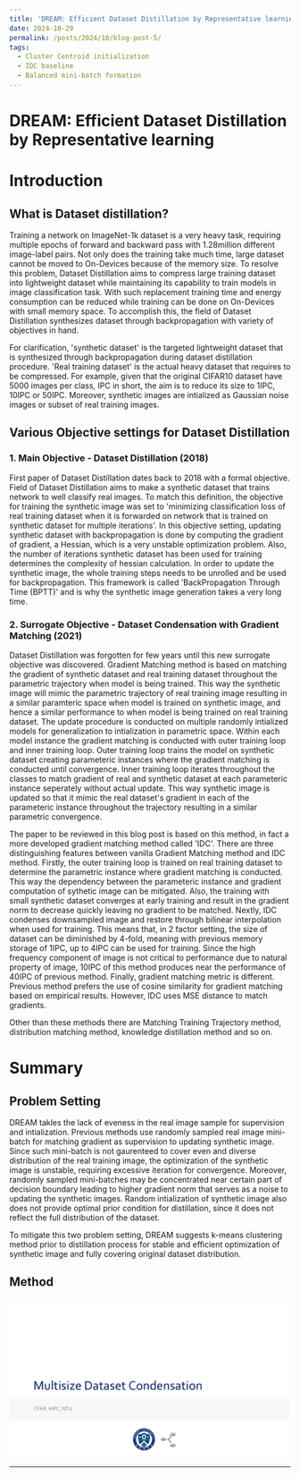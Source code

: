 ```yaml
---
title: 'DREAM: Efficient Dataset Distillation by Representative learning - Paper Blog Post'
date: 2024-10-29
permalink: /posts/2024/10/blog-post-5/
tags:
  - Cluster Centroid initialization
  - IDC baseline
  - Balanced mini-batch formation
---
```


DREAM: Efficient Dataset Distillation by Representative learning 
======

# Introduction

## What is Dataset distillation?

Training a network on ImageNet-1k dataset is a very heavy task, requiring multiple epochs of forward and backward pass with 1.28million different image-label pairs. Not only does the training take much time, large dataset cannot be moved to On-Devices because of the memory size. To resolve this problem, Dataset Distillation aims to compress large training dataset into lightweight dataset while maintaining its capability to train models in image classification task. With such replacement training time and energy consumption can be reduced while training can be done on On-Devices with small memory space. To accomplish this, the field of Dataset Distillation synthesizes dataset through backpropagation with variety of objectives in hand.

For clarification, 'synthetic dataset' is the targeted lightweight dataset that is synthesized through backpropagation during dataset distillation procedure. 'Real training dataset' is the actual heavy dataset that requires to be compressed. For example, given that the original CIFAR10 dataset have 5000 images per class, IPC in short, the aim is to reduce its size to 1IPC, 10IPC or 50IPC. Moreover, synthetic images are intialized as Gaussian noise images or subset of real training images.

## Various Objective settings for Dataset Distillation

### 1. Main Objective - Dataset Distillation (2018)

First paper of Dataset Distillation dates back to 2018 with a formal objective. Field of Dataset Distillation aims to make a synthetic dataset that trains network to well classify real images. To match this definition, the objective for training the synthetic image was set to 'minimizing classification loss of real training dataset when it is forwarded on network that is trained on synthetic dataset for multiple iterations'. In this objective setting, updating synthetic dataset with backpropagation is done by computing the gradient of gradient, a Hessian, which is a very unstable optimization problem. Also, the number of iterations synthetic dataset has been used for training determines the complexity of hessian calculation. In order to update the synthetic image, the whole training steps needs to be unrolled and be used for backpropagation. This framework is called 'BackPropagation Through Time (BPTT)' and is why the synthetic image generation takes a very long time.

### 2. Surrogate Objective - Dataset Condensation with Gradient Matching (2021)

Dataset Distillation was forgotten for few years until this new surrogate objective was discovered. Gradient Matching method is based on matching the gradient of synthetic dataset and real training dataset throughout the parametric trajectory when model is being trained. This way the synthetic image will mimic the parametric trajectory of real training image resulting in a similar paramteric space when model is trained on synthetic image, and hence a similar performance to when model is being trained on real training dataset. The update procedure is conducted on multiple randomly intialized models for generalization to intialization in parametric space. Within each model instance the gradient matching is conducted with outer training loop and inner training loop. Outer training loop trains the model on synthetic dataset creating parameteric instances where the gradient matching is conducted until convergence. Inner training loop iterates throughout the classes to match gradient of real and synthetic dataset at each parameteric instance seperately without actual update. This way synthetic image is updated so that it mimic the real dataset's gradient in each of the parameteric instance throughout the trajectory resulting in a similar parametric convergence.

The paper to be reviewed in this blog post is based on this method, in fact a more developed gradient matching method called 'IDC'. There are three distinguishing features between vanilla Gradient Matching method and IDC method. Firstly, the outer training loop is trained on real training dataset to determine the parametric instance where gradient matching is conducted. This way the dependency between the parameteric instance and gradient computation of sythetic image can be mitigated. Also, the training with small synthetic dataset converges at early training and result in the gradient norm to decrease quickly leaving no gradient to be matched. Nextly, IDC condenses downsampled image and restore through bilinear interpolation when used for training. This means that, in 2 factor setting, the size of dataset can be diminished by 4-fold, meaning with previous memory storage of 1IPC, up to 4IPC can be used for training. Since the high frequency component of image is not critical to performance due to natural property of image, 10IPC of this method produces near the performance of 40IPC of previous method. Finally, gradient matching metric is different. Previous method prefers the use of cosine similarity for gradient matching based on empirical results. However, IDC uses MSE distance to match gradients. 

Other than these methods there are Matching Training Trajectory method, distribution matching method, knowledge distillation method and so on.

# Summary

## Problem Setting

DREAM takles the lack of eveness in the real image sample for supervision and intialization. Previous methods use randomly sampled real image mini-batch for matching gradient as supervision to updating synthetic image. Since such mini-batch is not gaurenteed to cover even and diverse distribution of the real training image, the optimization of the synthetic image is unstable, requiring excessive iteration for convergence. Moreover, randomly sampled mini-batches may be concentrated near certain part of decision boundary leading to higher gradient norm that serves as a noise to updating the synthetic images. Random intialization of synthetic image also does not provide optimal prior condition for distillation, since it does not reflect the full distribution of the dataset.

To mitigate this two problem setting, DREAM suggests k-means clustering method prior to distillation process for stable and efficient optimization of synthetic image and fully covering original dataset distribution.

## Method



![Editing a markdown file for a talk](/Multisize_DC/슬라이드1.PNG)

------
